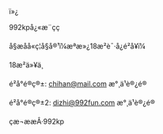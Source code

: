 ï»¿




992kpå¿«æ¨çç



å§æåå«ç¦å§å®¹ï¼æªæ»¿18æ­²è¯·å¿é²å¥ï¼

18æ­²ä»¥ä¸

é²å°é®ç®±: [chihan@mail.com](mailto:chihan@mail.com) æ°¸ä¹è®¿é®
  
é²å°é®ç®±2: [dizhi@992fun.com](mailto:dizhi@992fun.com) æ°¸ä¹è®¿é®
  
çæ¬ææÂ·992kp